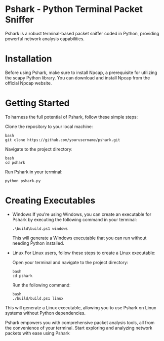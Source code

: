 # Pshark - Python Terminal Packet Sniffer
Pshark is a robust terminal-based packet sniffer coded in Python, providing powerful network analysis capabilities.

# Installation
Before using Pshark, make sure to install Npcap, a prerequisite for utilizing the scapy Python library. You can download and install Npcap from the official Npcap website.

# Getting Started
To harness the full potential of Pshark, follow these simple steps:

Clone the repository to your local machine:

```
bash
git clone https://github.com/yourusername/pshark.git
```
Navigate to the project directory:

```
bash
cd pshark
```
Run Pshark in your terminal:

```
python pshark.py
```

# Creating Executables
- Windows
  If you're using Windows, you can create an executable for Pshark by executing the following command in your terminal:
  ```
  .\build\build.ps1 windows
  ```
  This will generate a Windows executable that you can run without needing Python installed.

- Linux
  For Linux users, follow these steps to create a Linux executable:

  Open your terminal and navigate to the project directory:
  ```
  bash
  cd pshark
  ```
  Run the following command:

  ```
  bash
  ./build/build.ps1 linux
  ```
This will generate a Linux executable, allowing you to use Pshark on Linux systems without Python dependencies.

Pshark empowers you with comprehensive packet analysis tools, all from the convenience of your terminal. Start exploring and analyzing network packets with ease using Pshark

